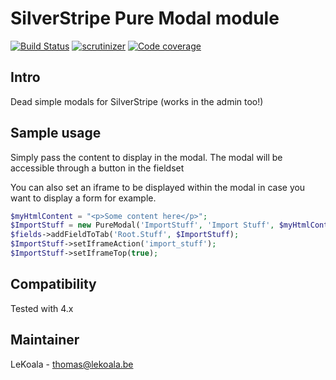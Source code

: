 # SilverStripe Pure Modal module

[![Build Status](https://travis-ci.com/lekoala/silverstripe-pure-modal.svg?branch=master)](https://travis-ci.com/lekoala/silverstripe-pure-modal/)
[![scrutinizer](https://scrutinizer-ci.com/g/lekoala/silverstripe-pure-modal/badges/quality-score.png?b=master)](https://scrutinizer-ci.com/g/lekoala/silverstripe-pure-modal/)
[![Code coverage](https://codecov.io/gh/lekoala/silverstripe-pure-modal/branch/master/graph/badge.svg)](https://codecov.io/gh/lekoala/silverstripe-pure-modal)

## Intro

Dead simple modals for SilverStripe (works in the admin too!)

## Sample usage

Simply pass the content to display in the modal. The modal will be accessible through a button in the fieldset

You can also set an iframe to be displayed within the modal in case you want to display a form for example.

```php
$myHtmlContent = "<p>Some content here</p>";
$ImportStuff = new PureModal('ImportStuff', 'Import Stuff', $myHtmlContent);
$fields->addFieldToTab('Root.Stuff', $ImportStuff);
$ImportStuff->setIframeAction('import_stuff');
$ImportStuff->setIframeTop(true);
```

## Compatibility

Tested with 4.x

## Maintainer

LeKoala - thomas@lekoala.be
